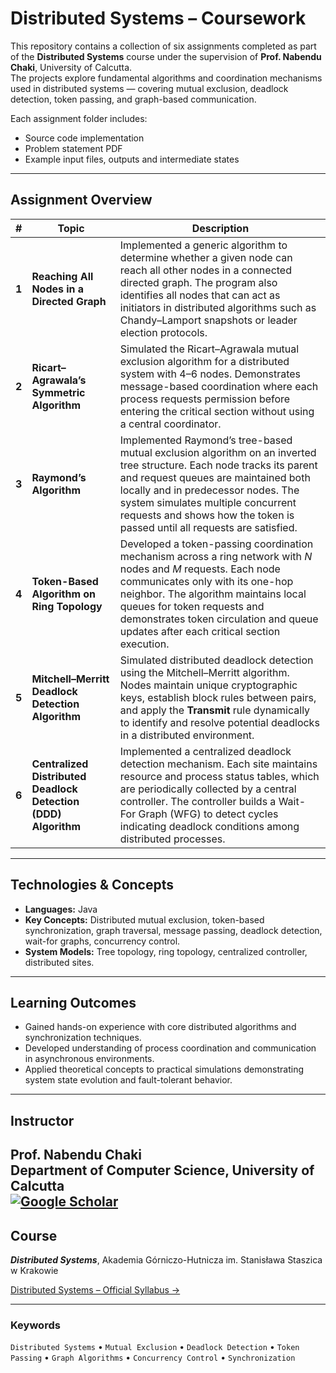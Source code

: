 # Distributed Systems – Coursework

This repository contains a collection of six assignments completed as part of the **Distributed Systems** course under the supervision of **Prof. Nabendu Chaki**, University of Calcutta.  
The projects explore fundamental algorithms and coordination mechanisms used in distributed systems — covering mutual exclusion, deadlock detection, token passing, and graph-based communication.

Each assignment folder includes:
- Source code implementation
- Problem statement PDF 
- Example input files, outputs and intermediate states

---

## Assignment Overview

| # | Topic | Description |
|---|--------|-------------|
| **1** | **Reaching All Nodes in a Directed Graph** | Implemented a generic algorithm to determine whether a given node can reach all other nodes in a connected directed graph. The program also identifies all nodes that can act as initiators in distributed algorithms such as Chandy–Lamport snapshots or leader election protocols. |
| **2** | **Ricart–Agrawala’s Symmetric Algorithm** | Simulated the Ricart–Agrawala mutual exclusion algorithm for a distributed system with 4–6 nodes. Demonstrates message-based coordination where each process requests permission before entering the critical section without using a central coordinator. |
| **3** | **Raymond’s Algorithm** | Implemented Raymond’s tree-based mutual exclusion algorithm on an inverted tree structure. Each node tracks its parent and request queues are maintained both locally and in predecessor nodes. The system simulates multiple concurrent requests and shows how the token is passed until all requests are satisfied. |
| **4** | **Token-Based Algorithm on Ring Topology** | Developed a token-passing coordination mechanism across a ring network with *N* nodes and *M* requests. Each node communicates only with its one-hop neighbor. The algorithm maintains local queues for token requests and demonstrates token circulation and queue updates after each critical section execution. |
| **5** | **Mitchell–Merritt Deadlock Detection Algorithm** | Simulated distributed deadlock detection using the Mitchell–Merritt algorithm. Nodes maintain unique cryptographic keys, establish block rules between pairs, and apply the **Transmit** rule dynamically to identify and resolve potential deadlocks in a distributed environment. |
| **6** | **Centralized Distributed Deadlock Detection (DDD) Algorithm** | Implemented a centralized deadlock detection mechanism. Each site maintains resource and process status tables, which are periodically collected by a central controller. The controller builds a Wait-For Graph (WFG) to detect cycles indicating deadlock conditions among distributed processes. |

---

## Technologies & Concepts

- **Languages:** Java
- **Key Concepts:** Distributed mutual exclusion, token-based synchronization, graph traversal, message passing, deadlock detection, wait-for graphs, concurrency control.
- **System Models:** Tree topology, ring topology, centralized controller, distributed sites.

---

## Learning Outcomes

- Gained hands-on experience with core distributed algorithms and synchronization techniques.  
- Developed understanding of process coordination and communication in asynchronous environments.  
- Applied theoretical concepts to practical simulations demonstrating system state evolution and fault-tolerant behavior.  

---

## Instructor

**Prof. Nabendu Chaki**  
Department of Computer Science, University of Calcutta  
[![Google Scholar](https://img.shields.io/badge/Google%20Scholar-Profile-blue?logo=googlescholar&logoColor=white)](https://scholar.google.com/citations?user=H4_XbtsAAAAJ&hl=en)
---
## Course
***Distributed Systems***, Akademia Górniczo-Hutnicza im. Stanisława Staszica w Krakowie

[Distributed Systems – Official Syllabus →](https://sylabusy.agh.edu.pl/en/2/2/20/1/9/55/137#nav-tab-22)


---

### Keywords

`Distributed Systems` • `Mutual Exclusion` • `Deadlock Detection` • `Token Passing` • `Graph Algorithms` • `Concurrency Control` • `Synchronization`

